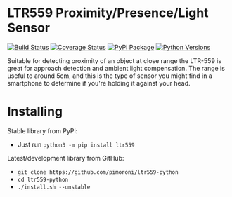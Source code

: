 # LTR559 Proximity/Presence/Light Sensor

[![Build Status](https://img.shields.io/github/actions/workflow/status/pimoroni/ltr559-python/test.yml?branch=main)](https://github.com/pimoroni/ltr559-python/actions/workflows/test.yml)
[![Coverage Status](https://coveralls.io/repos/github/pimoroni/ltr559-python/badge.svg?branch=main)](https://coveralls.io/github/pimoroni/ltr559-python?branch=main)
[![PyPi Package](https://img.shields.io/pypi/v/ltr559.svg)](https://pypi.python.org/pypi/ltr559)
[![Python Versions](https://img.shields.io/pypi/pyversions/ltr559.svg)](https://pypi.python.org/pypi/ltr559)

Suitable for detecting proximity of an object at close range the LTR-559 is great for approach detection and ambient light compensation. The range is useful to around 5cm, and this is the type of sensor you might find in a smartphone to determine if you're holding it against your head.

# Installing

Stable library from PyPi:

* Just run `python3 -m pip install ltr559`

Latest/development library from GitHub:

* `git clone https://github.com/pimoroni/ltr559-python`
* `cd ltr559-python`
* `./install.sh --unstable`

